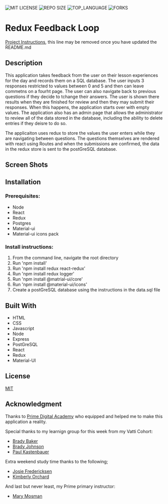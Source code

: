 ![MIT LICENSE](https://img.shields.io/github/license/sdeda1us/redux-feedback-loop.svg?style=flat-square)
![REPO SIZE](https://img.shields.io/github/repo-size/sdeda1us/redux-feedback-loop.svg?style=flat-square)
![TOP_LANGUAGE](https://img.shields.io/github/languages/top/sdeda1us/redux-feedback-loop.svg?style=flat-square)
![FORKS](https://img.shields.io/github/forks/sdeda1us/redux-feedback-loop.svg?style=social)


# Redux Feedback Loop

[Project Instructions](./INSTRUCTIONS.md), this line may be removed once you have updated the README.md

## Description 

This application takes feedback from the user on their lesson experiences for the day and records them on a SQL database. The user inputs 3 responses restricted to values between 0 and 5 and then can leave commetns on a fourht page. The user can also navigate back to previous questions if they decide to tchange their answers. The user is shown there results when they are finished for review and then they may submit their responses. When this happens, the application starts over with empty values. The application also has an admin page that allows the administrator to review all of the data stored in the database, including the ability to delete entries if they deisre to do so.  

The applicaiton uses redux to store the values the user enters while they are navigating between questions. The questions themselves are rendered with react using Routes and when the submissions are confirmed, the data in the redux store is sent to the postGreSQL database.  


## Screen Shots


## Installation

### Prerequisites:

- Node
- React
- Redux
- Postgres
- Material-ui
- Material-ui icons pack

### Install instructions:

1. From the command line, navigate the root directory
2. Run 'npm install'
3. Run 'npm install redux react-redux'
4. Run 'npm install redux logger'
5. Run 'npm install @matrial-ui/core'
6. Run 'npm install @material-ui/icons'
7. Create a postGreSQL database using the instructions in the data.sql file

## Built With

- HTML
- CSS
- Javascript
- Node
- Express
- PostGreSQL
- React
- Redux
- Material-UI

## License

[MIT]()

## Acknowledgment

Thanks to [Prime Digital Academy](www.primeacademy.io) who equipped and helped me to make this application a reality. 

Special thanks to my learnign group for this week from my Vatti Cohort:

- [Brady Baker](bradybaker)
- [Brady Johnson](BPJ94487)
- [Paul Kastenbauer](kastenbauer27)

Extra weekend study time thanks to the following;  
- [Josie Fredericksen](https://github.com/freder48)
- [Kimberly Orchard](https://github.com/korchard)

And last but never least, my Prime primary instructor:
- [Mary Mosman](https://github.com/mbMosman)